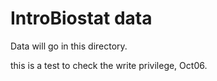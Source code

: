 IntroBiostat data
=================

Data will go in this directory.

this is a test to check the write privilege, Oct06.
